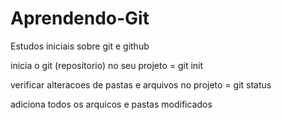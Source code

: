 # Aprendendo-Git
Estudos iniciais sobre git e github


inicia o git (repositorio) no seu projeto = 
git init

verificar alteracoes de pastas e arquivos no projeto = 
git status

adiciona todos os arquicos e pastas modificados
